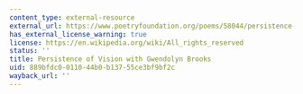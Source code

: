 ```yaml
---
content_type: external-resource
external_url: https://www.poetryfoundation.org/poems/58044/persistence-of-vision-with-gwendolyn-brooks
has_external_license_warning: true
license: https://en.wikipedia.org/wiki/All_rights_reserved
status: ''
title: Persistence of Vision with Gwendolyn Brooks
uid: 889bfdc0-0110-44b0-b137-55ce3bf9bf2c
wayback_url: ''
---
```

